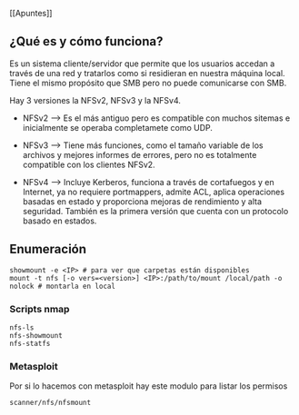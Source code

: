 [[Apuntes]]
## ¿Qué es y cómo funciona?

Es un sistema cliente/servidor que permite que los usuarios accedan a través de una red y tratarlos como si residieran en nuestra máquina local. Tiene el mismo propósito que SMB pero no puede comunicarse con SMB.

Hay 3 versiones la NFSv2, NFSv3 y la NFSv4.

- NFSv2 --> Es el más antiguo pero es compatible con muchos sitemas e inicialmente se operaba completamete como UDP.

- NFSv3 --> Tiene más funciones, como el tamaño variable de los archivos y mejores informes de errores, pero no es totalmente compatible con los clientes NFSv2.

- NFSv4 --> Incluye Kerberos, funciona a través de cortafuegos y en Internet, ya no requiere portmappers, admite ACL, aplica operaciones basadas en estado y proporciona mejoras de rendimiento y alta seguridad. También es la primera versión que cuenta con un protocolo basado en estados.

## Enumeración

```
showmount -e <IP> # para ver que carpetas están disponibles
mount -t nfs [-o vers=<version>] <IP>:/path/to/mount /local/path -o nolock # montarla en local
```

### Scripts nmap

```
nfs-ls
nfs-showmount
nfs-statfs
```

### Metasploit

Por si lo hacemos con metasploit hay este modulo para listar los permisos

```
scanner/nfs/nfsmount
```